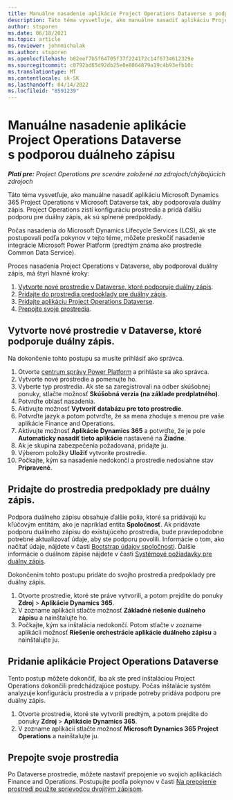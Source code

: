 ```yaml
---
title: Manuálne nasadenie aplikácie Project Operations Dataverse s podporou duálneho zápisu
description: Táto téma vysvetľuje, ako manuálne nasadiť aplikáciu Project Operations Dataverse tak, aby podporovala duálny zápis.
author: stsporen
ms.date: 06/18/2021
ms.topic: article
ms.reviewer: johnmichalak
ms.author: stsporen
ms.openlocfilehash: b82eef7b5f64705f37f224172c14f6734612329e
ms.sourcegitcommit: c0792bd65d92db25e0e8864879a19c4b93efb10c
ms.translationtype: MT
ms.contentlocale: sk-SK
ms.lasthandoff: 04/14/2022
ms.locfileid: "8591239"
---
```

# <a name="manually-deploy-the-project-operations-dataverse-app-with-dual-write-support"></a>Manuálne nasadenie aplikácie Project Operations Dataverse s podporou duálneho zápisu

_**Platí pre:** Project Operations pre scenáre založené na zdrojoch/chýbajúcich zdrojoch_

Táto téma vysvetľuje, ako manuálne nasadiť aplikáciu Microsoft Dynamics 365 Project Operations v Microsoft Dataverse tak, aby podporovala duálny zápis. Project Operations zistí konfiguráciu prostredia a pridá ďalšiu podporu pre duálny zápis, ak sú splnené predpoklady.

Počas nasadenia do Microsoft Dynamics Lifecycle Services (LCS), ak ste postupovali podľa pokynov v tejto téme, môžete preskočiť nasadenie integrácie Microsoft Power Platform (predtým známa ako prostredie Common Data Service).

Proces nasadenia Project Operations v Dataverse, aby podporoval duálny zápis, má štyri hlavné kroky:

1. [Vytvorte nové prostredie v Dataverse, ktoré podporuje duálny zápis](#create).
2. [Pridajte do prostredia predpoklady pre duálny zápis](#prerequisites).
3. [Pridajte aplikáciu Project Operations Dataverse](#dataverse).
4. [Prepojte svoje prostredia](#link).

## <a name="create-a-new-environment-in-dataverse-that-supports-dual-write"></a><a name="create"></a>Vytvorte nové prostredie v Dataverse, ktoré podporuje duálny zápis.

Na dokončenie tohto postupu sa musíte prihlásiť ako správca.

1. Otvorte [centrum správy Power Platform](https://admin.powerplatform.com) a prihláste sa ako správca.
2. Vytvorte nové prostredie a pomenujte ho.
3. Vyberte typ prostredia. Ak ste sa zaregistrovali na odber skúšobnej ponuky, stlačte možnosť **Skúšobná verzia (na základe predplatného)**.
4. Potvrďte oblasť nasadenia.
5. Aktivujte možnosť **Vytvoriť databázu pre toto prostredie**. 
6. Potvrďte jazyk a potom potvrďte, že sa mena zhoduje s menou pre vaše aplikácie Finance and Operations.
7. Aktivujte možnosť **Aplikácie Dynamics 365** a potvrďte, že je pole **Automaticky nasadiť tieto aplikácie** nastavené na **Žiadne**.
8. Ak je skupina zabezpečenia požadovaná, pridajte ju.
9. Výberom položky **Uložiť** vytvoríte prostredie.
10. Počkajte, kým sa nasadenie nedokončí a prostredie nedosiahne stav **Pripravené**.

## <a name="add-dual-write-prerequisites-to-the-environment"></a><a name="prerequisites"></a>Pridajte do prostredia predpoklady pre duálny zápis.

Podpora duálneho zápisu obsahuje ďalšie polia, ktoré sa pridávajú ku kľúčovým entitám, ako je napríklad entita **Spoločnosť**. Ak pridávate podporu duálneho zápisu do existujúceho prostredia, bude pravdepodobne potrebné aktualizovať údaje, aby ste podporu povolili. Informácie o tom, ako načítať údaje, nájdete v časti [Bootstrap údajov spoločnosti](/dynamics365/fin-ops-core/dev-itpro/data-entities/dual-write/bootstrap-company-data). Ďalšie informácie o duálnom zápise nájdete v časti [Systémové požiadavky pre duálny zápis](/dynamics365/fin-ops-core/dev-itpro/data-entities/dual-write/dual-write-system-req).

Dokončením tohto postupu pridáte do svojho prostredia predpoklady pre duálny zápis.

1. Otvorte prostredie, ktoré ste práve vytvorili, a potom prejdite do ponuky **Zdroj** \> **Aplikácie Dynamics 365**.
2. V zozname aplikácii stlačte možnosť **Základné riešenie duálneho zápisu** a nainštalujte ho.
3. Počkajte, kým sa inštalácia nedokončí. Potom stlačte v zozname aplikácii možnosť **Riešenie orchestrácie aplikácie duálneho zápisu** a nainštalujte ju.

## <a name="add-the-project-operations-dataverse-app"></a><a name="dataverse"></a>Pridanie aplikácie Project Operations Dataverse

Tento postup môžete dokončiť, iba ak ste pred inštaláciou Project Operations dokončili predchádzajúce postupy. Počas inštalácie systém analyzuje konfiguráciu prostredia a v prípade potreby pridáva podporu pre duálny zápis.

1. Otvorte prostredie, ktoré ste vytvorili predtým, a potom prejdite do ponuky **Zdroj** \> **Aplikácie Dynamics 365**.
2. V zozname aplikácií stlačte možnosť **Microsoft Dynamics 365 Project Operations** a nainštalujte ju.

## <a name="link-your-environments"></a><a name="link"></a>Prepojte svoje prostredia

Po Dataverse prostredie, môžete nastaviť prepojenie vo svojich aplikáciách Finance and Operations. Postupujte podľa pokynov v časti [Na prepojenie prostredí použite sprievodcu dvojitým zápisom](/dynamics365/fin-ops-core/dev-itpro/data-entities/dual-write/link-your-environment).
